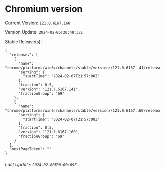 # Chromium version

Current Version: `121.0.6167.160`

Version Update: `2024-02-06T20:49:37Z`

Stable Release(s):
```
{
  "releases": [
    {
      "name": "chrome/platforms/win64/channels/stable/versions/121.0.6167.141/releases/1707343020",
      "serving": {
        "startTime": "2024-02-07T21:57:00Z"
      },
      "fraction": 0.5,
      "version": "121.0.6167.141",
      "fractionGroup": "69"
    },
    {
      "name": "chrome/platforms/win64/channels/stable/versions/121.0.6167.160/releases/1707343020",
      "serving": {
        "startTime": "2024-02-07T21:57:00Z"
      },
      "fraction": 0.5,
      "version": "121.0.6167.160",
      "fractionGroup": "69"
    }
  ],
  "nextPageToken": ""
}
```

###### Last Update: `2024-02-08T00:00:09Z`
        